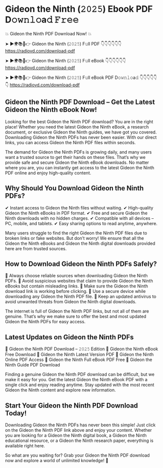 # Gideon the Ninth (𝟸𝟶𝟸𝟻) Ebook PDF D𝚘𝚠𝚗𝚕𝚘a𝚍 𝙵𝚛𝚎𝚎

💥 Gideon the Ninth PDF Download Now! 💥

➤ ►🌍📚📱👉 Gideon the Ninth (𝟸𝟶𝟸𝟻) F𝚞ll PDF 👇👇👇👇👇👇
https://radiovd.com/download-pdf

➤ ►🌍📚📱👉 Gideon the Ninth (𝟸𝟶𝟸𝟻) F𝚞ll eBook 👇👇👇👇👇👇
https://radiovd.com/download-pdf

➤ ►🌍📚📱👉 Gideon the Ninth (𝟸𝟶𝟸𝟻) F𝚞ll eBook PDF D𝚘𝚠𝚗𝚕𝚘a𝚍 👇👇👇👇👇👇
https://radiovd.com/download-pdf

## Gideon the Ninth PDF Download – Get the Latest Gideon the Ninth eBook Now!

Looking for the best Gideon the Ninth PDF download? You are in the right place! Whether you need the latest Gideon the Ninth eBook, a research document, or exclusive Gideon the Ninth guides, we have got you covered. Downloading Gideon the Ninth PDFs has never been easier. With our direct links, you can access Gideon the Ninth PDF files within seconds.

The demand for Gideon the Ninth PDFs is growing daily, and many users want a trusted source to get their hands on these files. That’s why we provide safe and secure Gideon the Ninth eBook downloads. No matter where you are, you can instantly get access to the latest Gideon the Ninth PDF online and enjoy high-quality content.

## Why Should You Download Gideon the Ninth PDFs?

✔ Instant access to Gideon the Ninth files without waiting.
✔ High-quality Gideon the Ninth eBooks in PDF format.
✔ Free and secure Gideon the Ninth downloads with no hidden charges.
✔ Compatible with all devices – PC, mobile, and tablets.
✔ Easy sharing options to read anytime, anywhere.

Many users struggle to find the right Gideon the Ninth PDF files due to broken links or fake websites. But don’t worry! We ensure that all the Gideon the Ninth eBooks and Gideon the Ninth digital downloads provided here are from trusted sources.

## How to Download Gideon the Ninth PDFs Safely?

📌 Always choose reliable sources when downloading Gideon the Ninth PDFs.
📌 Avoid suspicious websites that claim to provide Gideon the Ninth eBooks but contain misleading links.
📌 Make sure the Gideon the Ninth download link is working before clicking.
📌 Use a secure device while downloading any Gideon the Ninth PDF file.
📌 Keep an updated antivirus to avoid unwanted threats from Gideon the Ninth digital downloads.

The internet is full of Gideon the Ninth PDF links, but not all of them are genuine. That’s why we make sure to offer the best and most updated Gideon the Ninth PDFs for easy access.

## Latest Updates on Gideon the Ninth PDFs

🔹 Gideon the Ninth PDF Download – 𝟸𝟶𝟸𝟻 Edition
🔹 Gideon the Ninth eBook Free Download
🔹 Gideon the Ninth Latest Version PDF
🔹 Gideon the Ninth Online PDF Access
🔹 Gideon the Ninth Full eBook PDF Free
🔹 Gideon the Ninth Guide PDF Download

Finding a genuine Gideon the Ninth PDF download can be difficult, but we make it easy for you. Get the latest Gideon the Ninth eBook PDF with a single click and enjoy reading anytime. Stay updated with the most recent Gideon the Ninth content and explore new information.

## Start Your Gideon the Ninth PDF Download Today!

Downloading Gideon the Ninth PDFs has never been this simple! Just click on the Gideon the Ninth PDF link above and enjoy your content. Whether you are looking for a Gideon the Ninth digital book, a Gideon the Ninth educational resource, or a Gideon the Ninth research paper, everything is available right here.

So what are you waiting for? Grab your Gideon the Ninth PDF download now and explore a world of unlimited knowledge! 🚀